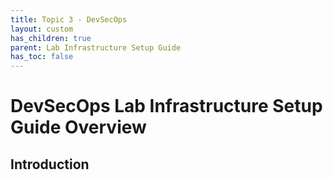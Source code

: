 ```yaml
---
title: Topic 3 - DevSecOps
layout: custom
has_children: true
parent: Lab Infrastructure Setup Guide
has_toc: false
---
```


# DevSecOps Lab Infrastructure Setup Guide Overview

## Introduction